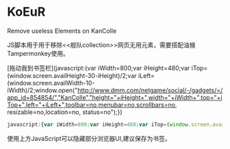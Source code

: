 # KoEuR
Remove useless Elements on KanColle

JS脚本用于用于移除<<舰队collection>>网页无用元素，需要搭配油猴Tampermonkey使用。

[拖动我到书签栏](javascript:{var iWidth=800;var iHeight=480;var iTop=(window.screen.availHeight-30-iHeight)/2;var iLeft=(window.screen.availWidth-10-iWidth)/2;window.open("http://www.dmm.com/netgame/social/-/gadgets/=/app_id=854854/","KanColle","height="+iHeight+",width="+iWidth+",top="+iTop+",left="+iLeft+",toolbar=no,menubar=no,scrollbars=no, resizable=no,location=no, status=no");})
``` JavaScript
javascript:{var iWidth=800;var iHeight=480;var iTop=(window.screen.availHeight-30-iHeight)/2;var iLeft=(window.screen.availWidth-10-iWidth)/2;window.open("http://www.dmm.com/netgame/social/-/gadgets/=/app_id=854854/","KanColle","height="+iHeight+",width="+iWidth+",top="+iTop+",left="+iLeft+",toolbar=no,menubar=no,scrollbars=no, resizable=no,location=no, status=no");}
```
使用上方JavaScript可以隐藏部分浏览器UI,建议保存为书签。
